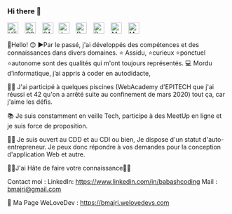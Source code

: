 ### Hi there 👋

<img aligne="left" alt ="HTML5" width="25px" src="https://cdn.jsdelivr.net/gh/devicons/devicon/icons/html5/html5-original.svg" /> &ensp; <img alt ="CSS" width="25px" src="https://cdn.jsdelivr.net/gh/devicons/devicon/icons/css3/css3-original-wordmark.svg" /> &ensp; <img alt ="SASS" width="25px" src="https://cdn.jsdelivr.net/gh/devicons/devicon/icons/sass/sass-original.svg" /> &nbsp; <img alt ="JavaScript" width="25px" src="https://cdn.jsdelivr.net/gh/devicons/devicon/icons/javascript/javascript-original.svg" />  &ensp; <img alt =" React.js"  width="25px" src="https://cdn.jsdelivr.net/gh/devicons/devicon/icons/react/react-original-wordmark.svg" /> &ensp; <img alt ="Python" width="25px" src="https://cdn.jsdelivr.net/gh/devicons/devicon/icons/python/python-original-wordmark.svg"/>  &ensp; <img alt ="MongoDB" width="25px" src="https://cdn.jsdelivr.net/gh/devicons/devicon/icons/mongodb/mongodb-original-wordmark.svg" />  &ensp; <img alt ="MySQL" width="25px" src="https://cdn.jsdelivr.net/gh/devicons/devicon/icons/mysql/mysql-original-wordmark.svg" />


<!--
**Bmajri75/Bmajri75** is a ✨ _special_ ✨ repository because its `README.md` (this file) appears on your GitHub profile.

Here are some ideas to get you started:

- 🔭 I’m currently working on ...
- 🌱 I’m currently learning ...
- 👯 I’m looking to collaborate on ...
- 🤔 I’m looking for help with ...
- 💬 Ask me about ...
- 📫 How to reach me: ...
- 😄 Pronouns: ...
- ⚡ Fun fact: ...
-->

👋Hello!
😊 ▶️Par le passé, j'ai développés des compétences et des connaissances dans divers domaines. 
⭐ Assidu, ⭐curieux ⭐ponctuel ⭐autonome sont des qualités qui m'ont toujours représentés.
💻 Mordu d’informatique, j’ai appris à coder en autodidacte, 

🏊‍♂️  J'ai participé à quelques piscines (WebAcademy d'EPITECH que j'ai réussi et 42 qu'on a arrêté suite au confinement de mars 2020) tout ça, car j'aime les défis.

📚 Je suis constamment en veille Tech, participe à des MeetUp en ligne et je suis force de proposition.

👨‍💻 Je suis ouvert au CDD et au CDI ou bien,
Je dispose d'un statut d'auto-entrepreneur.
Je peux donc répondre à vos demandes pour la conception d'application Web et autre.


🤝🏻J'ai Hâte de faire votre connaissance🤝🏻


Contact moi : 
LinkedIn: https://www.linkedin.com/in/babashcoding
Mail : bmajri@gmail.com

🫶 Ma Page WeLoveDev : https://bmajri.welovedevs.com
